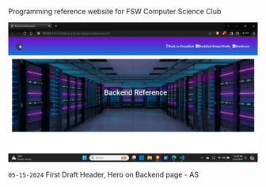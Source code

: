 Programming reference website for FSW Computer Science Club

![Preview of Backend Hero](backend/01-backend-progress-preview.png)

`05-15-2024` First Draft Header, Hero on Backend page - AS
